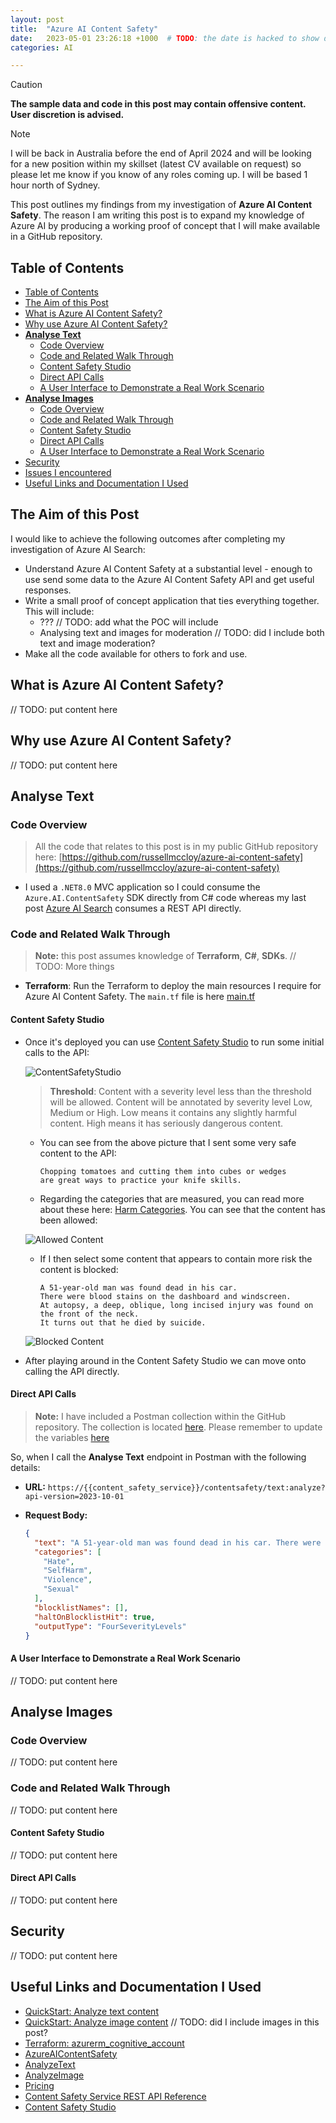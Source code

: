 ```yaml
---
layout: post
title:  "Azure AI Content Safety"
date:   2023-05-01 23:26:18 +1000  # TODO: the date is hacked to show drafts
categories: AI

---
```


> [!CAUTION]  
> **The sample data and code in this post may contain offensive content. User discretion is advised.**

> [!NOTE]
> I will be back in Australia before the end of April 2024 and will be looking for a new position within my skillset (latest CV available on request) so please let me know if you know of any roles coming up.
I will be based 1 hour north of Sydney.

This post outlines my findings from my investigation of **Azure AI Content Safety**. The reason I am writing this post is to expand my knowledge of Azure AI by producing a working proof of concept that I will make available in a GitHub repository.

## Table of Contents

- [Table of Contents](#table-of-contents)
- [The Aim of this Post](#the-aim-of-this-post)
- [What is Azure AI Content Safety?](#what-is-azure-ai-content-safety)
- [Why use Azure AI Content Safety?](#why-use-azure-ai-content-safety)
- **[Analyse Text](#analyse-text)**
  - [Code Overview](#code-overview)
  - [Code and Related Walk Through](#code-and-related-walk-through)
  - [Content Safety Studio](#content-safety-studio)
  - [Direct API Calls](#direct-api-calls)
  - [A User Interface to Demonstrate a Real Work Scenario](#a-user-interface-to-demonstrate-a-real-work-scenario)
- **[Analyse Images](#analyse-images)**
  - [Code Overview](#code-overview)
  - [Code and Related Walk Through](#code-and-related-walk-through-1)
  - [Content Safety Studio](#content-safety-studio)
  - [Direct API Calls](#direct-api-calls)
  - [A User Interface to Demonstrate a Real Work Scenario](#a-user-interface-to-demonstrate-a-real-work-scenario)
- [Security](#security)
- [Issues I encountered](#issues-i-encountered)
- [Useful Links and Documentation I Used](#useful-links-and-documentation-i-used)

## The Aim of this Post

I would like to achieve the following outcomes after completing my investigation of Azure AI Search:

- Understand Azure AI Content Safety at a substantial level - enough to use send some data to the Azure AI Content Safety API and get useful responses.
- Write a small proof of concept application that ties everything together. This will include:
  - ??? // TODO: add what the POC will include
  - Analysing text and images for moderation // TODO: did I include both text and image moderation?
- Make all the code available for others to fork and use.

## What is Azure AI Content Safety?

// TODO: put content here

## Why use Azure AI Content Safety?

// TODO: put content here

## Analyse Text

### Code Overview

> All the code that relates to this post is in my public GitHub repository here: [https://github.com/russellmccloy/azure-ai-content-safety](https://github.com/russellmccloy/azure-ai-content-safety)

- I used a `.NET8.0` MVC application so I could consume the `Azure.AI.ContentSafety` SDK directly from C# code whereas my last post [Azure AI Search](https://russellmccloy.github.io/2024-04-01-azure-ai-search/) consumes a REST API directly.

### Code and Related Walk Through

> **Note:** this post assumes knowledge of **Terraform**, **C#**, **SDKs**.  // TODO: More things

- **Terraform**: Run the Terraform to deploy the main resources I require for Azure AI Content Safety. The `main.tf` file is here [main.tf](https://github.com/russellmccloy/azure-ai-content-safety/blob/main/main.tf)

#### Content Safety Studio

- Once it's deployed you can use [Content Safety Studio](https://contentsafety.cognitive.azure.com/) to run some initial calls to the API:

  ![ContentSafetyStudio](/assets/azure-ai-content-safety-studio1.png)

  > **Threshold**: Content with a severity level less than the threshold will be allowed. Content will be annotated by severity level Low, Medium or High. Low means it contains any slightly harmful content. High means it has seriously dangerous content.

  - You can see from the above picture that I sent some very safe content to the API:

    ```text
    Chopping tomatoes and cutting them into cubes or wedges 
    are great ways to practice your knife skills.
    ```

  - Regarding the categories that are measured, you can read more about these here: [Harm Categories](https://learn.microsoft.com/en-us/azure/ai-services/content-safety/concepts/harm-categories?tabs=warning#harm-categories). You can see that the content has been allowed:
  
  ![Allowed Content](/assets/azure-ai-content-safety-studio-allowed.png)

  - If I then select some content that appears to contain more risk the content is blocked:

    ```text
    A 51-year-old man was found dead in his car. 
    There were blood stains on the dashboard and windscreen. 
    At autopsy, a deep, oblique, long incised injury was found on the front of the neck. 
    It turns out that he died by suicide.
    ```

  ![Blocked Content](/assets/azure-ai-content-safety-studio-blocked.png)

- After playing around in the Content Safety Studio we can move onto calling the API directly.

#### Direct API Calls

> **Note:** I have included a Postman collection within the GitHub repository. The collection is located [here](https://github.com/russellmccloy/azure-ai-content-safety/blob/main/Content%20Safety%20Service.postman_collection.json). Please remember to update the variables [here](https://github.com/russellmccloy/azure-ai-content-safety/blob/3fe0c35b7efbd4b4dea3a0d7ed366ca0bde78f13/Content%20Safety%20Service.postman_collection.json#L77)

So, when I call the **Analyse Text** endpoint in Postman with the following details:

- **URL:** `https://{{content_safety_service}}/contentsafety/text:analyze?api-version=2023-10-01`
- **Request Body:**

  ```json
  {
    "text": "A 51-year-old man was found dead in his car. There were blood stains on the dashboard and windscreen. At autopsy, a deep, oblique, long incised injury was found on the front of the neck. It turns out that he died by suicide.",
    "categories": [
      "Hate",
      "SelfHarm",
      "Violence",
      "Sexual"
    ],
    "blocklistNames": [],
    "haltOnBlocklistHit": true,
    "outputType": "FourSeverityLevels"
  }
  ```

#### A User Interface to Demonstrate a Real Work Scenario

// TODO: put content here

## Analyse Images

### Code Overview

// TODO: put content here

### Code and Related Walk Through

// TODO: put content here

#### Content Safety Studio

// TODO: put content here

#### Direct API Calls

// TODO: put content here

## Security

// TODO: put content here

## Useful Links and Documentation I Used

- [QuickStart: Analyze text content](https://learn.microsoft.com/en-us/azure/ai-services/content-safety/quickstart-text?tabs=cli%2Cwindows&pivots=programming-language-csharp)
- [QuickStart: Analyze image content](https://learn.microsoft.com/en-us/azure/ai-services/content-safety/quickstart-image?tabs=visual-studio%2Cwindows&pivots=programming-language-csharp) // TODO: did I include images in this post?
- [Terraform: azurerm_cognitive_account](https://registry.terraform.io/providers/hashicorp/azurerm/latest/docs/resources/cognitive_account)
- [AzureAIContentSafety](https://github.com/Azure-Samples/AzureAIContentSafety)
- [AnalyzeText](https://github.com/Azure-Samples/AzureAIContentSafety/tree/main/dotnet/1.0.0/AnalyzeText)
- [AnalyzeImage](https://github.com/Azure-Samples/AzureAIContentSafety/tree/main/dotnet/1.0.0/AnalyzeImage)
- [Pricing](https://azure.microsoft.com/en-us/pricing/details/cognitive-services/content-safety/)
- [Content Safety Service REST API Reference](https://westus.dev.cognitive.microsoft.com/docs/services/content-safety-service-2023-10-01/operations/TextBlocklists_AddOrUpdateBlocklistItems)
- [Content Safety Studio](https://contentsafety.cognitive.azure.com/)